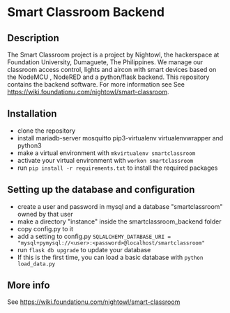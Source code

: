 # Smart Classroom Backend

## Description
The Smart Classroom project is a project by Nightowl, the hackerspace at Foundation University, Dumaguete, The Philippines. 
We manage our classroom access control, lights and aircon with smart devices based on the NodeMCU , NodeRED and a python/flask backend. This repository contains the backend software.
For more information see See https://wiki.foundationu.com/nightowl/smart-classroom.

## Installation
* clone the repository
* install mariadb-server mosquitto pip3-virtualenv virtualenvwrapper and python3
* make a virtual environment with `mkvirtualenv smartclassroom`
* activate your virtual environment with `workon smartclassroom`
* run `pip install -r requirements.txt` to install the required packages

## Setting up the database and configuration
* create a user and password in mysql and a database "smartclassroom" owned by that user
* make a directory "instance" inside the smartclassroom_backend folder
* copy config.py to it
* add a setting to config.py `SQLALCHEMY_DATABASE_URI = "mysql+pymysql://<user>:<password>@localhost/smartclassroom"`
* run `flask db upgrade` to update your database
* If this is the first time, you can load a basic database with `python load_data.py`

## More info

See https://wiki.foundationu.com/nightowl/smart-classroom


